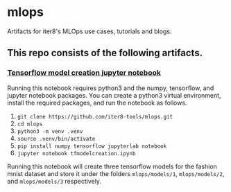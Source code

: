 # mlops
Artifacts for iter8's MLOps use cases, tutorials and blogs.

## This repo consists of the following artifacts.

### [Tensorflow model creation jupyter notebook](https://github.com/iter8-tools/mlops/blob/master/tfmodelcreation.ipynb)

Running this notebook requires python3 and the numpy, tensorflow, and jupyter notebook packages. You can create a python3 virtual environment, install the required packages, and run the notebook as follows.

1. `git clone https://github.com/iter8-tools/mlops.git`
2. `cd mlops`
3. `python3 -m venv .venv`
4. `source .venv/bin/activate`
5. `pip install numpy tensorflow jupyterlab notebook`
6. `jupyter notebook tfmodelcreation.ipynb`

Running this notebook will create three tensorflow models for the fashion mnist dataset and store it under the folders `mlops/models/1`, `mlops/models/2`, and `mlops/models/3` respectively.